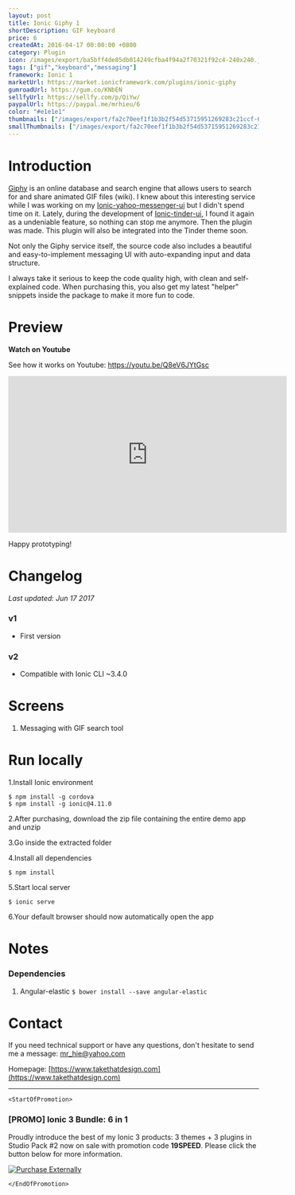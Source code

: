 ```yaml
---
layout: post
title: Ionic Giphy 1
shortDescription: GIF keyboard 
price: 6
createdAt: 2016-04-17 00:00:00 +0800
category: Plugin
icon: /images/export/ba5bff4de85db014249cfba4f94a2f70321f92c4-240x240.jpg
tags: ["gif","keyboard","messaging"]
framework: Ionic 1
marketUrl: https://market.ionicframework.com/plugins/ionic-giphy
gumroadUrl: https://gum.co/KNbEN
sellfyUrl: https://sellfy.com/p/QiYw/
paypalUrl: https://paypal.me/mrhieu/6
color: "#e1e1e1"
thumbnails: ["/images/export/fa2c70eef1f1b3b2f54d53715951269283c21ccf-640x1136.jpg","/images/export/27c2b6af60ad58724f90a31f16927a73e6a8bd26-640x1136.jpg","/images/export/00699bb98ad784ad1fd60dbd3b3a89634e822719-640x1136.jpg"]
smallThumbnails: ["/images/export/fa2c70eef1f1b3b2f54d53715951269283c21ccf-640x1136.jpg","/images/export/27c2b6af60ad58724f90a31f16927a73e6a8bd26-640x1136.jpg","/images/export/00699bb98ad784ad1fd60dbd3b3a89634e822719-640x1136.jpg"]
---
```


# Introduction

[Giphy](http://giphy.com/) is an online database and search engine that allows users to search for and share animated GIF files (wiki). I knew about this interesting service while I was working on my [Ionic-yahoo-messenger-ui](https://market.ionic.io/themes/ionic-yahoo-messenger-ui) but I didn't spend time on it. Lately, during the development of [Ionic-tinder-ui](https://market.ionic.io/themes/ionic-tinder-ui), I found it again as a undeniable feature, so nothing can stop me anymore. Then the plugin was made. This plugin will also be integrated into the Tinder theme soon.

Not only the Giphy service itself, the source code also includes a beautiful and easy-to-implement messaging UI with auto-expanding input and data structure.

I always take it serious to keep the code quality high, with clean and self-explained code. When purchasing this, you also get my latest "helper" snippets inside the package to make it more fun to code.

# Preview




**Watch on Youtube**

See how it works on Youtube: https://youtu.be/Q8eV6JYtGsc

<iframe width="560" height="315" src="https://www.youtube.com/embed/Q8eV6JYtGsc" frameborder="0" allow="accelerometer; autoplay; encrypted-media; gyroscope; picture-in-picture" allowfullscreen></iframe>


Happy prototyping!


# Changelog

*Last updated: Jun 17 2017*

### v1

* First version

### v2

* Compatible with Ionic CLI ~3.4.0

# Screens

1. Messaging with GIF search tool

# Run locally
1.Install Ionic environment

```
$ npm install -g cordova
$ npm install -g ionic@4.11.0
```

2.After purchasing, download the zip file containing the entire demo app and unzip

3.Go inside the extracted folder

4.Install all dependencies

```
$ npm install
```

5.Start local server
```
$ ionic serve
```

6.Your default browser should now automatically open the app


# Notes

### Dependencies
1. Angular-elastic `$ bower install --save angular-elastic`

# Contact
If you need technical support or have any questions, don't hesitate to send me a message: [mr_hie@yahoo.com](mailto:mr_hie@yahoo.com)

Homepage: [https://www.takethatdesign.com](https://www.takethatdesign.com)


------------------

`<StartOfPromotion>`
### [PROMO] Ionic 3 Bundle: 6 in 1
Proudly introduce the best of my Ionic 3 products: 3 themes + 3 plugins in Studio Pack #2  now on sale with promotion code **19SPEED**. Please click the button below for more information.

[![Purchase Externally](http://bit.ly/2E4p4z3)](https://gum.co/ionic3-ui-bundle)

`</EndOfPromotion>`